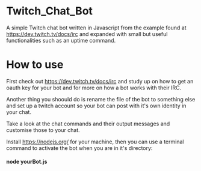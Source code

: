 # Twitch_Chat_Bot
A simple Twitch chat bot written in Javascript from the example found at https://dev.twitch.tv/docs/irc and expanded with small but useful functionalities such as an uptime command.
 
# How to use
 
First check out https://dev.twitch.tv/docs/irc and study up on how to get an oauth key for your bot and for more on how a bot works with their IRC. 

Another thing you shoould do is rename the file of the bot to something else and set up a twitch account so your bot can post with it's own identity in your chat.

Take a look at the chat commands and their output messages and customise those to your chat.

Install https://nodejs.org/ for your machine, then you can use a terminal command to activate the bot when you are in it's directory:

#### node yourBot.js 
